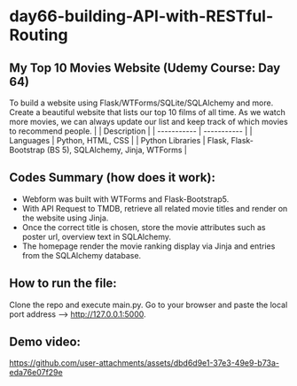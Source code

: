 # day66-building-API-with-RESTful-Routing

## My Top 10 Movies Website (Udemy Course: Day 64)
To build a website using Flask/WTForms/SQLite/SQLAlchemy and more. Create a beautiful website that lists our top 10 films of all time. As we watch more movies, we can always update our list and keep track of which movies to recommend people.
|  | Description |
| ----------- | ----------- |
| Languages | Python, HTML, CSS |
| Python Libraries | Flask, Flask-Bootstrap (BS 5), SQLAlchemy, Jinja, WTForms |

Codes Summary (how does it work):
-
- Webform was built with WTForms and Flask-Bootstrap5.
- With API Request to TMDB, retrieve all related movie titles and render on the website using Jinja.
- Once the correct title is chosen, store the movie attributes such as poster url, overview text in SQLAlchemy.
- The homepage render the movie ranking display via Jinja and entries from the SQLAlchemy database.  

How to run the file:
-
Clone the repo and execute main.py.
Go to your browser and paste the local port address --> http://127.0.0.1:5000.

Demo video:
-

https://github.com/user-attachments/assets/dbd6d9e1-37e3-49e9-b73a-eda76e07f29e




